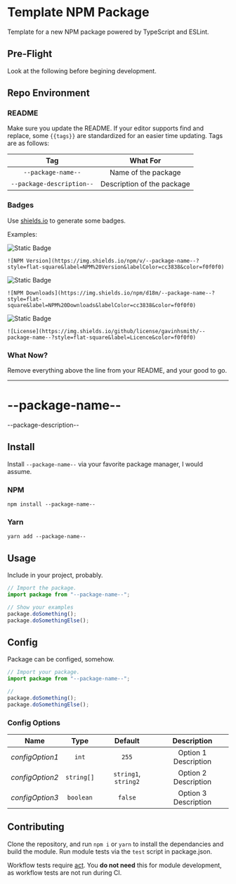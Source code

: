 # Template NPM Package

Template for a new NPM package powered by TypeScript and ESLint.

## Pre-Flight

Look at the following before begining development.

## Repo Environment

### README

Make sure you update the README. If your editor supports find and replace, some `{{tags}}` are standardized for an easier time updating. Tags are as follows:

|            Tag            |          What For          |
| :-----------------------: | :------------------------: |
|    `--package-name--`     |    Name of the package     |
| `--package-description--` | Description of the package |

### Badges

Use [shields.io](https://shields.io) to generate some badges.

Examples:

![Static Badge](https://img.shields.io/badge/null-%3Cpackage%20version%20here%3E-null?style=flat-square&label=NPM%20Version&labelColor=cc3838&color=f0f0f0)

`![NPM Version](https://img.shields.io/npm/v/--package-name--?style=flat-square&label=NPM%20Version&labelColor=cc3838&color=f0f0f0)`

![Static Badge](https://img.shields.io/badge/null-%3C18%20month%20package%20downloads%3E-null?style=flat-square&label=NPM%20Downloads&labelColor=cc3838&color=f0f0f0)

`![NPM Downloads](https://img.shields.io/npm/d18m/--package-name--?style=flat-square&label=NPM%20Downloads&labelColor=cc3838&color=f0f0f0)`

![Static Badge](https://img.shields.io/badge/null-%3Cpackage%20licence%3E-null?style=flat-square&label=Licence&color=f0f0f0)

`![License](https://img.shields.io/github/license/gavinhsmith/--package-name--?style=flat-square&label=Licence&color=f0f0f0)`

### What Now?

Remove everything above the line from your README, and your good to go.

---

# --package-name--

--package-description--

## Install

Install `--package-name--` via your favorite package manager, I would assume.

### NPM

```shell
npm install --package-name--
```

### Yarn

```shell
yarn add --package-name--
```

## Usage

Include in your project, probably.

```ts
// Import the package.
import package from "--package-name--";

// Show your examples
package.doSomething();
package.doSomethingElse();
```

## Config

Package can be configed, somehow.

```ts
// Import your package.
import package from "--package-name--";

//
package.doSomething();
package.doSomethingElse();
```

### Config Options

|      Name       |    Type    |       Default        |     Description      |
| :-------------: | :--------: | :------------------: | :------------------: |
| _configOption1_ |   `int`    |        `255`         | Option 1 Description |
| _configOption2_ | `string[]` | `string1`, `string2` | Option 2 Description |
| _configOption3_ | `boolean`  |       `false`        | Option 3 Description |

## Contributing

Clone the repository, and run `npm i` or `yarn` to install the dependancies and build the module. Run module tests via the `test` script in package.json.

Workflow tests require [act](https://github.com/nektos/act). You **do not need** this for module development, as workflow tests are not run during CI.
